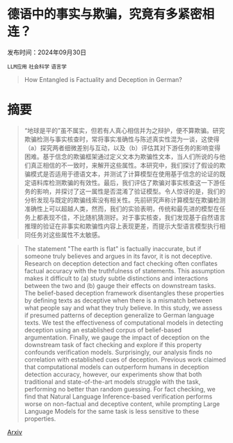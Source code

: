 # 德语中的事实与欺骗，究竟有多紧密相连？

发布时间：2024年09月30日

`LLM应用` `社会科学` `语言学`

> How Entangled is Factuality and Deception in German?

# 摘要

> “地球是平的”虽不属实，但若有人真心相信并为之辩护，便不算欺骗。研究欺骗检测与事实核查时，常将事实准确性与陈述真实性混为一谈，这使得（a）探究两者细微差别与互动，以及（b）评估其对下游任务的影响变得困难。基于信念的欺骗框架通过定义文本为欺骗性文本，当人们所说的与他们真正相信的不一致时，来解开这些属性。本研究中，我们探讨了假设的欺骗模式是否适用于德语文本，并测试了计算模型在使用基于信念的论证的既定语料库检测欺骗的有效性。最后，我们评估了欺骗对事实核查这一下游任务的影响，并探讨了这一属性是否混淆了验证模型。令人惊讶的是，我们的分析发现与既定的欺骗线索没有相关性。先前研究声称计算模型在欺骗检测准确性上可以超越人类，然而，我们的实验表明，传统和最先进的模型在任务上都表现不佳，不比随机猜测好。对于事实核查，我们发现基于自然语言推理的验证在非事实和欺骗性内容上表现更差，而提示大型语言模型执行相同任务对这些属性不太敏感。

> The statement "The earth is flat" is factually inaccurate, but if someone truly believes and argues in its favor, it is not deceptive. Research on deception detection and fact checking often conflates factual accuracy with the truthfulness of statements. This assumption makes it difficult to (a) study subtle distinctions and interactions between the two and (b) gauge their effects on downstream tasks. The belief-based deception framework disentangles these properties by defining texts as deceptive when there is a mismatch between what people say and what they truly believe. In this study, we assess if presumed patterns of deception generalize to German language texts. We test the effectiveness of computational models in detecting deception using an established corpus of belief-based argumentation. Finally, we gauge the impact of deception on the downstream task of fact checking and explore if this property confounds verification models. Surprisingly, our analysis finds no correlation with established cues of deception. Previous work claimed that computational models can outperform humans in deception detection accuracy, however, our experiments show that both traditional and state-of-the-art models struggle with the task, performing no better than random guessing. For fact checking, we find that Natural Language Inference-based verification performs worse on non-factual and deceptive content, while prompting Large Language Models for the same task is less sensitive to these properties.

[Arxiv](https://arxiv.org/abs/2409.20165)